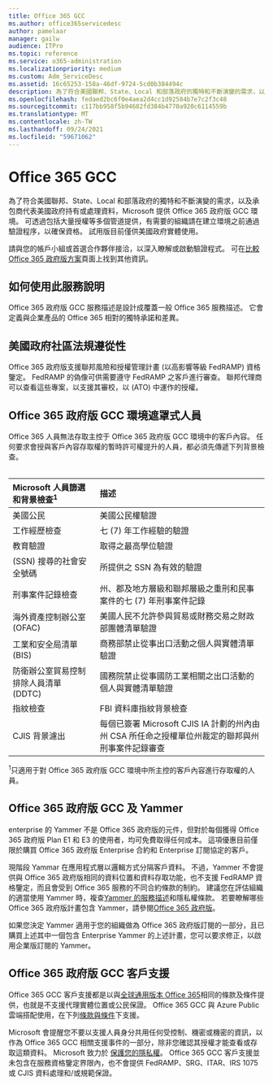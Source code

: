 ```yaml
---
title: Office 365 GCC
ms.author: office365servicedesc
author: pamelaar
manager: gailw
audience: ITPro
ms.topic: reference
ms.service: o365-administration
ms.localizationpriority: medium
ms.custom: Adm_ServiceDesc
ms.assetid: 16c65253-158a-46df-9724-5cd0b384494c
description: 為了符合美國聯邦、State、Local 和部落政府的獨特和不斷演變的需求，以及承包商代表美國政府持有或處理資料，Microsoft 提供 Office 365 美國政府 Community (GCC) 服務。 可透過包括大量授權等多個管道提供，有需要的組織請在建立環境之前通過驗證程序，以確保資格。 試用版目前僅供美國政府實體使用。
ms.openlocfilehash: fedaed2bc6f0e4aea2d4cc1d92584b7e7c2f3c48
ms.sourcegitcommit: c117bb958f5b94682fd384b4770a920c6114559b
ms.translationtype: MT
ms.contentlocale: zh-TW
ms.lasthandoff: 09/24/2021
ms.locfileid: "59671062"
---
```

# <a name="office-365-gcc"></a>Office 365 GCC

為了符合美國聯邦、State、Local 和部落政府的獨特和不斷演變的需求，以及承包商代表美國政府持有或處理資料，Microsoft 提供 Office 365 政府版 GCC 環境。 可透過包括大量授權等多個管道提供，有需要的組織請在建立環境之前通過驗證程序，以確保資格。 試用版目前僅供美國政府實體使用。
  
請與您的帳戶小組或首選合作夥伴接洽，以深入瞭解或啟動驗證程式。 可在[比較 Office 365 政府版方案](https://products.office.com/government/compare-office-365-government-plans)頁面上找到其他資訊。
  
## <a name="how-to-use-this-service-description"></a>如何使用此服務說明

Office 365 政府版 GCC 服務描述是設計成覆蓋一般 Office 365 服務描述。 它會定義與企業產品的 Office 365 相對的獨特承諾和差異。
  
## <a name="us-government-community-compliance"></a>美國政府社區法規遵從性

Office 365 政府版支援聯邦風險和授權管理計畫 (以高影響等級 FedRAMP) 資格鑒定。 FedRAMP 的偽像可供需要遵守 FedRAMP 之客戶進行審查。 聯邦代理商可以查看這些專案，以支援其審校，以 (ATO) 中運作的授權。
  
## <a name="office-365-government-gcc-environment-screened-personnel"></a>Office 365 政府版 GCC 環境遮罩式人員

Office 365 人員無法存取主控于 Office 365 政府版 GCC 環境中的客戶內容。 任何要求會授與客戶內容存取權的暫時許可權提升的人員，都必須先傳遞下列背景檢查。<br><br> 
  
| Microsoft 人員篩選和背景檢查<sup>1</sup> | 描述 |
|:-----|:-----|
|美國公民  <br/> |美國公民權驗證  <br/> |
|工作經歷檢查  <br/> |七 (7) 年工作經驗的驗證  <br/> |
|教育驗證  <br/> |取得之最高學位驗證  <br/> |
| (SSN) 搜尋的社會安全號碼  <br/> |所提供之 SSN 為有效的驗證  <br/> |
|刑事案件記錄檢查  <br/> |州、郡及地方層級和聯邦層級之重刑和民事案件的七 (7) 年刑事案件記錄  <br/> |
|海外資產控制辦公室 (OFAC)  <br/> |美國人民不允許參與貿易或財務交易之財政部團體清單驗證  <br/> |
|工業和安全局清單 (BIS)  <br/> |商務部禁止從事出口活動之個人與實體清單驗證  <br/> |
|防衛辦公室貿易控制排除人員清單 (DDTC)  <br/> |國務院禁止從事國防工業相關之出口活動的個人與實體清單驗證  <br/> |
|指紋檢查  <br/> |FBI 資料庫指紋背景檢查  <br/> |
|CJIS 背景濾出  <br/> |每個已簽署 Microsoft CJIS IA 計劃的州內由州 CSA 所任命之授權單位州裁定的聯邦與州刑事案件記錄審查  <br/> |

<sup>1</sup>只適用于對 Office 365 政府版 GCC 環境中所主控的客戶內容進行存取權的人員。
  
## <a name="office-365-government-gcc-and-yammer"></a>Office 365 政府版 GCC 及 Yammer

enterprise 的 Yammer 不是 Office 365 政府版的元件，但對於每個獲得 Office 365 政府版 Plan E1 和 E3 的使用者，均可免費取得任何成本。 這項優惠目前僅限於購買 Office 365 政府版 Enterprise 合約和 Enterprise 訂閱協定的客戶。
  
現階段 Yammar 在應用程式層以邏輯方式分隔客戶資料。 不過，Yammer 不會提供與 Office 365 政府版相同的資料位置和資料存取功能，也不支援 FedRAMP 資格鑒定，而且會受到 Office 365 服務的不同合約條款的制約。 建議您在評估組織的適當使用 Yammer 時，複查[Yammer 的服務描述](../../yammer-service-description/yammer-service-description.md)和隱私權條款。 若要瞭解哪些 Office 365 政府版計畫包含 Yammer，請參閱[Office 365 政府版](office-365-us-government.md)。
  
如果您決定 Yammer 適用于您的組織做為 Office 365 政府版訂閱的一部分，且已購買上述其中一個包含 Enterprise Yammer 的上述計畫，您可以要求修正，以啟用企業版訂閱的 Yammer。
  
## <a name="office-365-government-gcc-customer-support"></a>Office 365 政府版 GCC 客戶支援

Office 365 GCC 客戶支援都是以與[全球通用版本 Office 365](../support.md)相同的條款及條件提供，也就是不支援代理實體位置或公民保證。 Office 365 GCC 與 Azure Public 雲端搭配使用，在下列[條款與條件](https://azure.microsoft.com/support/plans/)下支援。

Microsoft 會提醒您不要以支援人員身分共用任何受控制、機密或機密的資訊，以作為 Office 365 GCC 相關支援事件的一部分，除非您確認其授權才能查看或存取這類資料。 Microsoft 致力於 [保護您的隱私權](https://privacy.microsoft.com/privacystatement)。 Office 365 GCC 客戶支援並未包含在服務資格鑒定界限內，也不會提供 FedRAMP、SRG、ITAR、IRS 1075 或 CJIS 資料處理和/或規範保證。